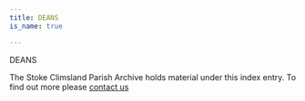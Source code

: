 ```yaml
---
title: DEANS
is_name: true

---
```


DEANS


The Stoke Climsland Parish Archive holds material under this index entry. To find out more please [contact us](/contact/)
